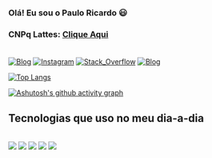 
### Olá! Eu sou o Paulo Ricardo 😃

### CNPq Lattes: [Clique Aqui](http://lattes.cnpq.br/3727578527069691)<br/><br/>

[![Blog](https://img.shields.io/badge/Gmail-D14836?style=for-the-badge&logo=gmail&logoColor=white)](paulo.ricardo@estudante.ifro.edu.br) [![Instagram](https://img.shields.io/badge/Instagram-E4405F?style=for-the-badge&logo=instagram&logoColor=white)](https://www.instagram.com/paulorrss/) [![Stack_Overflow](https://img.shields.io/badge/Stack_Overflow-FE7A16?style=for-the-badge&logo=stack-overflow&logoColor=white)](https://stackoverflow.com/users/22085691/paulo-ricardo)
[![Blog](https://img.shields.io/badge/Gmail-D14836?style=for-the-badge&logo=gmail&logoColor=white)](paulo.ricardo@estudante.ifro.edu.br)

[![Top Langs](https://github-readme-stats.vercel.app/api/top-langs/?username=Paulorrss&layout=pie)](https://github.com/anuraghazra/github-readme-stats)

[![Ashutosh's github activity graph](https://github-readme-activity-graph.vercel.app/graph?username=paulo&theme=dracula)](https://github.com/ashutosh00710/github-readme-activity-graph)

## Tecnologias que uso no meu dia-a-dia



<div style="dysplay: inline_block"><br/> 
     <img align="html5" src="https://img.shields.io/badge/HTML5-E34F26?style=for-the-badge&logo=html5&logoColor=white" />
     <img align=".net" src="https://img.shields.io/badge/.NET-5C2D91?style=for-the-badge&logo=.net&logoColor=white" />
     <img align="c-sharp" src="https://img.shields.io/badge/C%23-239120?style=for-the-badge&logo=c-sharp&logoColor=white" />
     <img align="r" src="https://img.shields.io/badge/R-276DC3?style=for-the-badge&logo=r&logoColor=white" />
     <img align="c" src="https://img.shields.io/badge/C-00599C?style=for-the-badge&logo=c&logoColor=white" />
</div>
